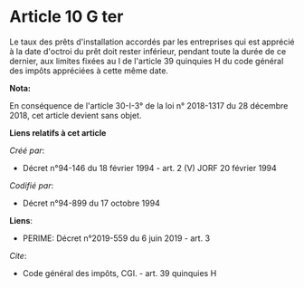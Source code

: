# Article 10 G ter

Le taux des prêts d'installation accordés par les entreprises qui est apprécié à la date d'octroi du prêt doit rester
inférieur, pendant toute la durée de ce dernier, aux limites fixées au I de l'article 39 quinquies H du code général des
impôts appréciées à cette même date.

**Nota:**

En conséquence de l'article 30-I-3° de la loi n° 2018-1317 du 28 décembre 2018, cet article devient sans objet.

**Liens relatifs à cet article**

_Créé par_:

  - Décret n°94-146 du 18 février 1994 - art. 2 (V) JORF 20 février 1994

_Codifié par_:

  - Décret n°94-899 du 17 octobre 1994

**Liens**:

  - PERIME: Décret n°2019-559 du 6 juin 2019 - art. 3

_Cite_:

  - Code général des impôts, CGI. - art. 39 quinquies H
